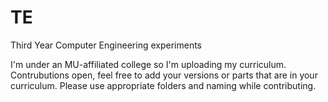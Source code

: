 # TE
Third Year Computer Engineering experiments

I'm under an MU-affiliated college so I'm uploading my curriculum. 
Contrubutions open, feel free to add your versions or parts that are in your curriculum. 
Please use appropriate folders and naming while contributing.

